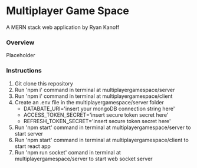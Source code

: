 # Multiplayer Game Space
A MERN stack web application by Ryan Kanoff
### Overview
Placeholder
### Instructions
1. Git clone this repository
2. Run 'npm i' command in terminal at multiplayergamespace/server
3. Run 'npm i' command in terminal at multiplayergamespace/client
4. Create an .env file in the multiplayergamespace/server folder
   - DATABATE_URI='insert your mongoDB connection string here'
   - ACCESS_TOKEN_SECRET='insert secure token secret here'
   - REFRESH_TOKEN_SECRET='insert secure token secret here'
5. Run 'npm start' command in terminal at multiplayergamespace/server to start server
6. Run 'npm start' command in terminal at multiplayergamespace/client to start react app
7. Run 'npm run socket' comand in terminal at multiplayergamespace/server to start web socket server